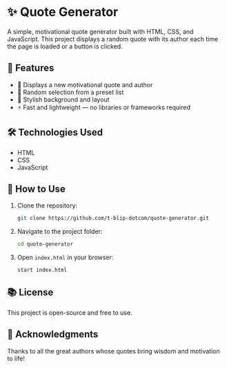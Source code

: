 # ✨ Quote Generator

A simple, motivational quote generator built with HTML, CSS, and JavaScript. This project displays a random quote with its author each time the page is loaded or a button is clicked.

## 🚀 Features

- 💬 Displays a new motivational quote and author
- 🔁 Random selection from a preset list
- 🎨 Stylish background and layout
- ⚡ Fast and lightweight — no libraries or frameworks required

## 🛠️ Technologies Used

- HTML
- CSS
- JavaScript

## 🔧 How to Use

1. Clone the repository:
   ```bash
   git clone https://github.com/t-blip-dotcom/quote-generator.git
   ```

2. Navigate to the project folder:
   ```bash
   cd quote-generator
   ```

3. Open `index.html` in your browser:
   ```bash
   start index.html
   ```

## 📚 License

This project is open-source and free to use.

## 🙌 Acknowledgments

Thanks to all the great authors whose quotes bring wisdom and motivation to life!
